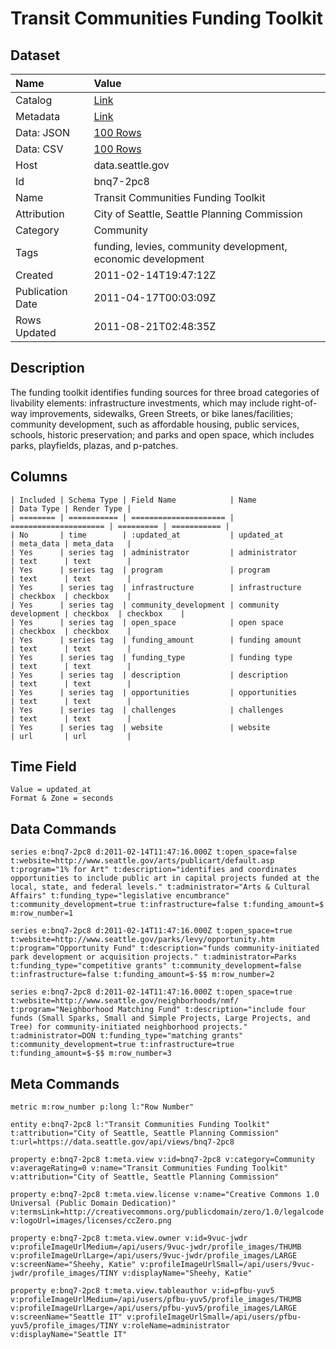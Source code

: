 # Transit Communities Funding Toolkit

## Dataset

| Name | Value |
| :--- | :---- |
| Catalog | [Link](https://catalog.data.gov/dataset/transit-communities-funding-toolkit-a7336) |
| Metadata | [Link](https://data.seattle.gov/api/views/bnq7-2pc8) |
| Data: JSON | [100 Rows](https://data.seattle.gov/api/views/bnq7-2pc8/rows.json?max_rows=100) |
| Data: CSV | [100 Rows](https://data.seattle.gov/api/views/bnq7-2pc8/rows.csv?max_rows=100) |
| Host | data.seattle.gov |
| Id | bnq7-2pc8 |
| Name | Transit Communities Funding Toolkit |
| Attribution | City of Seattle, Seattle Planning Commission |
| Category | Community |
| Tags | funding, levies, community development, economic development |
| Created | 2011-02-14T19:47:12Z |
| Publication Date | 2011-04-17T00:03:09Z |
| Rows Updated | 2011-08-21T02:48:35Z |

## Description

The funding toolkit identifies funding sources for three broad categories of livability elements: infrastructure investments, which may include right-of-way improvements, sidewalks, Green Streets, or bike lanes/facilities; community development, such as affordable housing, public services, schools, historic preservation; and parks and open space, which includes parks, playfields, plazas, and p-patches.

## Columns

```ls
| Included | Schema Type | Field Name            | Name                  | Data Type | Render Type |
| ======== | =========== | ===================== | ===================== | ========= | =========== |
| No       | time        | :updated_at           | updated_at            | meta_data | meta_data   |
| Yes      | series tag  | administrator         | administrator         | text      | text        |
| Yes      | series tag  | program               | program               | text      | text        |
| Yes      | series tag  | infrastructure        | infrastructure        | checkbox  | checkbox    |
| Yes      | series tag  | community_development | community development | checkbox  | checkbox    |
| Yes      | series tag  | open_space            | open space            | checkbox  | checkbox    |
| Yes      | series tag  | funding_amount        | funding amount        | text      | text        |
| Yes      | series tag  | funding_type          | funding type          | text      | text        |
| Yes      | series tag  | description           | description           | text      | text        |
| Yes      | series tag  | opportunities         | opportunities         | text      | text        |
| Yes      | series tag  | challenges            | challenges            | text      | text        |
| Yes      | series tag  | website               | website               | url       | url         |
```

## Time Field

```ls
Value = updated_at
Format & Zone = seconds
```

## Data Commands

```ls
series e:bnq7-2pc8 d:2011-02-14T11:47:16.000Z t:open_space=false t:website=http://www.seattle.gov/arts/publicart/default.asp t:program="1% for Art" t:description="identifies and coordinates opportunities to include public art in capital projects funded at the local, state, and federal levels." t:administrator="Arts & Cultural Affairs" t:funding_type="legislative encumbrance" t:community_development=true t:infrastructure=false t:funding_amount=$ m:row_number=1

series e:bnq7-2pc8 d:2011-02-14T11:47:16.000Z t:open_space=true t:website=http://www.seattle.gov/parks/levy/opportunity.htm t:program="Opportunity Fund" t:description="funds community-initiated park development or acquisition projects." t:administrator=Parks t:funding_type="competitive grants" t:community_development=false t:infrastructure=false t:funding_amount=$-$$ m:row_number=2

series e:bnq7-2pc8 d:2011-02-14T11:47:16.000Z t:open_space=true t:website=http://www.seattle.gov/neighborhoods/nmf/ t:program="Neighborhood Matching Fund" t:description="include four funds (Small Sparks, Small and Simple Projects, Large Projects, and Tree) for community-initiated neighborhood projects." t:administrator=DON t:funding_type="matching grants" t:community_development=true t:infrastructure=true t:funding_amount=$-$$ m:row_number=3
```

## Meta Commands

```ls
metric m:row_number p:long l:"Row Number"

entity e:bnq7-2pc8 l:"Transit Communities Funding Toolkit" t:attribution="City of Seattle, Seattle Planning Commission" t:url=https://data.seattle.gov/api/views/bnq7-2pc8

property e:bnq7-2pc8 t:meta.view v:id=bnq7-2pc8 v:category=Community v:averageRating=0 v:name="Transit Communities Funding Toolkit" v:attribution="City of Seattle, Seattle Planning Commission"

property e:bnq7-2pc8 t:meta.view.license v:name="Creative Commons 1.0 Universal (Public Domain Dedication)" v:termsLink=http://creativecommons.org/publicdomain/zero/1.0/legalcode v:logoUrl=images/licenses/ccZero.png

property e:bnq7-2pc8 t:meta.view.owner v:id=9vuc-jwdr v:profileImageUrlMedium=/api/users/9vuc-jwdr/profile_images/THUMB v:profileImageUrlLarge=/api/users/9vuc-jwdr/profile_images/LARGE v:screenName="Sheehy, Katie" v:profileImageUrlSmall=/api/users/9vuc-jwdr/profile_images/TINY v:displayName="Sheehy, Katie"

property e:bnq7-2pc8 t:meta.view.tableauthor v:id=pfbu-yuv5 v:profileImageUrlMedium=/api/users/pfbu-yuv5/profile_images/THUMB v:profileImageUrlLarge=/api/users/pfbu-yuv5/profile_images/LARGE v:screenName="Seattle IT" v:profileImageUrlSmall=/api/users/pfbu-yuv5/profile_images/TINY v:roleName=administrator v:displayName="Seattle IT"
```